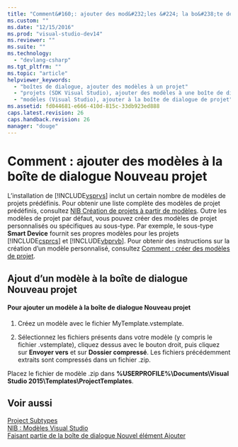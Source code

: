 ```yaml
---
title: "Comment&#160;: ajouter des mod&#232;les &#224; la bo&#238;te de dialogue Nouveau projet | Microsoft Docs"
ms.custom: ""
ms.date: "12/15/2016"
ms.prod: "visual-studio-dev14"
ms.reviewer: ""
ms.suite: ""
ms.technology: 
  - "devlang-csharp"
ms.tgt_pltfrm: ""
ms.topic: "article"
helpviewer_keywords: 
  - "boîtes de dialogue, ajouter des modèles à un projet"
  - "projets (SDK Visual Studio), ajouter des modèles à une boîte de dialogue"
  - "modèles (Visual Studio), ajouter à la boîte de dialogue de projet"
ms.assetid: fd044681-e666-410d-815c-33db923ed888
caps.latest.revision: 26
caps.handback.revision: 26
manager: "douge"
---
```

# Comment&#160;: ajouter des mod&#232;les &#224; la bo&#238;te de dialogue Nouveau projet
L’installation de [!INCLUDE[vsprvs](../code-quality/includes/vsprvs_md.md)] inclut un certain nombre de modèles de projets prédéfinis. Pour obtenir une liste complète des modèles de projet prédéfinis, consultez [NIB Création de projets à partir de modèles](http://msdn.microsoft.com/fr-fr/7c36d86a-6b79-4480-8228-0f925f1204b2). Outre les modèles de projet par défaut, vous pouvez créer des modèles de projet personnalisés ou spécifiques au sous\-type. Par exemple, le sous\-type **Smart Device** fournit ses propres modèles pour les projets [!INCLUDE[csprcs](../data-tools/includes/csprcs_md.md)] et [!INCLUDE[vbprvb](../code-quality/includes/vbprvb_md.md)]. Pour obtenir des instructions sur la création d’un modèle personnalisé, consultez [Comment : créer des modèles de projet](../ide/how-to-create-project-templates.md).  
  
## Ajout d’un modèle à la boîte de dialogue Nouveau projet  
  
#### Pour ajouter un modèle à la boîte de dialogue Nouveau projet  
  
1.  Créez un modèle avec le fichier MyTemplate.vstemplate.  
  
2.  Sélectionnez les fichiers présents dans votre modèle \(y compris le fichier .vstemplate\), cliquez dessus avec le bouton droit, puis cliquez sur **Envoyer vers** et sur **Dossier compressé**. Les fichiers précédemment extraits sont compressés dans un fichier .zip.  
  
 Placez le fichier de modèle .zip dans **%USERPROFILE%\\Documents\\Visual Studio 2015\\Templates\\ProjectTemplates**.  
  
## Voir aussi  
 [Project Subtypes](d235b47b-cf11-4d47-a63f-e33d9d16105d2044a030-0795-4940-bd65-a6e44de98a0f)   
 [NIB : Modèles Visual Studio](http://msdn.microsoft.com/fr-fr/141fccaa-d68f-4155-822b-27f35dd94041)   
 [Faisant partie de la boîte de dialogue Nouvel élément Ajouter](../extensibility/internals/contributing-to-the-add-new-item-dialog-box.md)